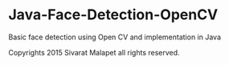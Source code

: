 # Java-Face-Detection-OpenCV
Basic face detection using Open CV and implementation in Java

Copyrights 2015 Sivarat Malapet all rights reserved.
